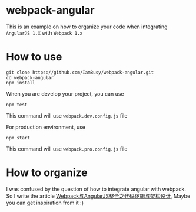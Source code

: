 # webpack-angular
This is an example on how to organize your code when integrating `AngularJS 1.X` with `Webpack 1.x`

# How to use

```
git clone https://github.com/IamBusy/webpack-angular.git
cd webpack-angular
npm install
```
When you are develop your project, you can use
```
npm test
```
This command will use `webpack.dev.config.js` file

For production environment, use
```
npm start
```
This command will use `webpack.pro.config.js` file


# How to organize
I was confused by the question of how to integrate angular with webpack. 
So I write the article [Webpack与AngularJS整合之代码逻辑与架构设计](http://www.xiaolewei.com/2017/03/06/Webpack与AngularJS整合之代码逻辑与架构设计/),
Maybe you can get inspiration from it :)